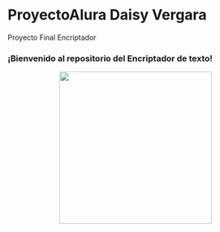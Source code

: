 # ProyectoAlura Daisy Vergara 
Proyecto Final Encriptador
### ¡Bienvenido al repositorio del Encriptador de texto! 
<p align="center" >
     <img width="300" heigth="200" src="https://user-images.githubusercontent.com/91544872/157673573-5e781ce9-601c-4ea3-9db1-b60bebf717aa.png">
</p>
